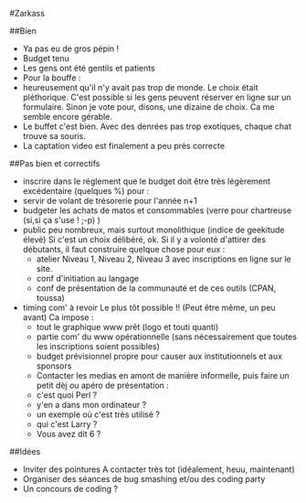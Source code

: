 #Zarkass

##Bien 
* Ya pas eu de gros pépin !
* Budget tenu
* Les gens ont été gentils et patients
* Pour la bouffe : 
 * heureusement qu'il n'y avait pas trop de monde. Le choix était pléthorique. C'est possible si les gens peuvent réserver en ligne sur un formulaire. Sinon je vote pour, disons, une dizaine de choix. Ca me semble encore gérable.
 * Le buffet c'est bien. Avec des denrées pas trop exotiques, chaque chat trouve sa souris.
* La captation video est finalement a peu près correcte

##Pas bien et correctifs
* inscrire dans le réglement que le budget doit être très légèrement excédentaire (quelques %) pour :
 * servir de volant de trésorerie pour l'année n+1
 * budgeter les achats de matos et consommables (verre pour chartreuse (si,si ça s'use ! ;-p) )
* public peu nombreux, mais surtout monolithique (indice de geekitude élevé)
  Si c'est un choix délibéré, ok. Si il y a volonté d'attirer des débutants, il faut construire quelque chose pour eux :
   * atelier Niveau 1, Niveau 2, Niveau 3 avec inscriptions en ligne sur le site.
   * conf d'initiation au langage
   * conf de présentation de la communauté et de ces outils (CPAN, toussa)
* timing com' à revoir 
  Le plus tôt possible !! (Peut être même, un peu avant)
  Ca impose :
   * tout le graphique www prêt (logo et touti quanti)
   * partie com' du www opérationnelle (sans nécessairement que toutes les inscriptions soient possibles)
   * budget prévisionnel propre pour causer aux institutionnels et aux sponsors
   * Contacter les medias en amont de manière informelle, puis faire un petit dèj ou apéro de présentation :
    * c'est quoi Perl ?
    * y'en a dans mon ordinateur ?
    * un exemple où c'est très utilisé ?
    * qui c'est Larry ?
    * Vous avez dit 6 ?

##Idées 
* Inviter des pointures
  A contacter très tot (idéalement, heuu, maintenant)
* Organiser des séances de bug smashing et/ou des coding party
* Un concours de coding ?
